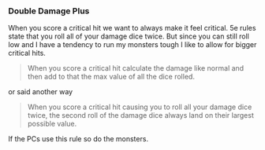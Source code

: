 ### Double Damage Plus

When you score a critical hit we want to always make it feel critical. 5e rules state that you roll all of your damage dice twice. But since you can still roll low and I have a tendency to run my monsters tough I like to allow for bigger critical hits.

> When you score a critical hit calculate the damage like normal and then add to that the max value of all the dice rolled.

or said another way

> When you score a critical hit causing you to roll all your damage dice twice, the second roll of the damage dice always land on their largest possible value.

If the PCs use this rule so do the monsters. 
